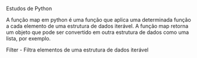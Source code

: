 Estudos de Python

A função map em python é uma função que aplica uma determinada função
a cada elemento de uma estrutura de dados iterável.
A função map retorna um objeto que pode ser convertido em outra estrutura de dados como uma lista, por exemplo.

Filter - Filtra elementos de uma estrutura de dados iterável
